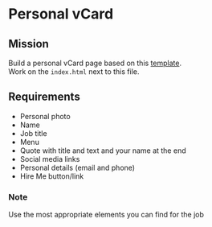 Personal vCard
==============

Mission
--------

Build a personal vCard page based on this [template](http://ashmawi.work/wp/riche/).  
Work on the `index.html` next to this file.

Requirements
-------------

- Personal photo
- Name
- Job title
- Menu
- Quote with title and text and your name at the end
- Social media links
- Personal details (email and phone)
- Hire Me button/link

### Note

Use the most appropriate elements you can find for the job
